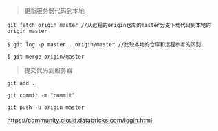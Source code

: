 

> 更新服务器代码到本地

```
git fetch origin master //从远程的origin仓库的master分支下载代码到本地的origin master

$ git log -p master.. origin/master //比较本地的仓库和远程参考的区别

$ git merge origin/master
```


> 提交代码到服务器


```
git add .

git commit -m "commit"

git push -u origin master
```

https://community.cloud.databricks.com/login.html
